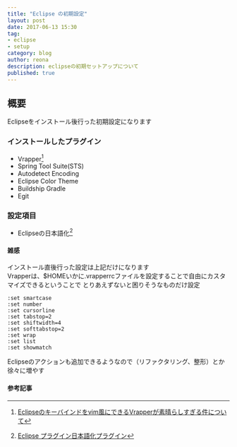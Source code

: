 ```yaml
---
title: "Eclipse の初期設定"
layout: post
date: 2017-06-13 15:30
tag:
- eclipse
- setup
category: blog
author: reona
description: eclipseの初期セットアップについて
published: true
---
```


## 概要

Eclipseをインストール後行った初期設定になります

### インストールしたプラグイン

- Vrapper[^1]
- Spring Tool Suite(STS)
- Autodetect Encoding
- Eclipse Color Theme
- Buildship Gradle
- Egit

### 設定項目

- Eclipseの日本語化[^2]

#### 雑感

インストール直後行った設定は上記だけになります  
Vrapperは、$HOMEいかに.vrapperrcファイルを設定することで自由にカスタマイズできるということで
とりあえずないと困りそうなものだけ設定

```
:set smartcase
:set number
:set cursorline
:set tabstop=2
:set shiftwidth=4
:set softtabstop=2
:set wrap
:set list
:set showmatch
```

Eclipseのアクションも追加できるようなので（リファクタリング、整形）とか徐々に増やす

#### 参考記事

[^1]: [Eclipseのキーバインドをvim風にできるVrapperが素晴らしすぎる件について](http://yuroyoro.hatenablog.com/entry/20100218/1266477264)
[^2]: [Eclipse プラグイン日本語化プラグイン](http://mergedoc.osdn.jp/)


